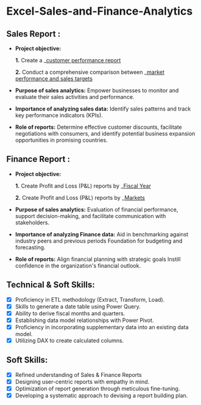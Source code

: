 # Excel-Sales-and-Finance-Analytics

## Sales Report :


- **Project objective:** 

    **1.** Create a _[customer performance report](https://github.com/Abdulnaafay23/Excel-Sales-and-Finance-Analytics/blob/main/Customer%20Net%20Sales%20Performance.pdf
)

    **2.** Conduct a comprehensive comparison between _[market performance and sales targets](https://github.com/Abdulnaafay23/Excel-Sales-and-Finance-Analytics/blob/main/Market%20Performance%20vs%20Target.pdf
)

- **Purpose of sales analytics:** Empower businesses to monitor and evaluate their sales activities and performance.

- **Importance of analyzing sales data:** Identify sales patterns and track key performance indicators (KPIs).

- **Role of reports:** Determine effective customer discounts, facilitate negotiations with consumers, and identify potential business expansion opportunities in promising countries.


## Finance Report :

- **Project objective:** 

    **1.** Create Profit and Loss (P&L) reports by _[Fiscal Year](https://github.com/Abdulnaafay23/Excel-Sales-and-Finance-Analytics/blob/main/P%26L%20Statement%20by%20FY.pdf
) 

   **2.** Create Profit and Loss (P&L) reports by _[Markets](https://github.com/Abdulnaafay23/Excel-Sales-and-Finance-Analytics/blob/main/P%26L%20Statement%20by%20Markets.pdf
)

- **Purpose of sales analytics:** Evaluation of financial performance, support decision-making, and facilitate communication with stakeholders.

- **Importance of analyzing Finance data:** Aid in benchmarking against industry peers and previous periods Foundation for budgeting and forecasting.

- **Role of reports:** Align financial planning with strategic goals Instill confidence in the organization's financial outlook.


## Technical & Soft Skills:
- [x]	Proficiency in ETL methodology (Extract, Transform, Load).
- [x]	Skills to generate a date table using Power Query.
- [x]	Ability to derive fiscal months and quarters.
- [x]	Establishing data model relationships with Power Pivot.
- [x]	Proficiency in incorporating supplementary data into an existing data model.
- [x]	Utilizing DAX to create calculated columns.

## Soft Skills:
- [x]	Refined understanding of Sales & Finance Reports
- [x]	Designing user-centric reports with empathy in mind.
- [x]	Optimization of report generation through meticulous fine-tuning.
- [x]	Developing a systematic approach to devising a report building plan.
